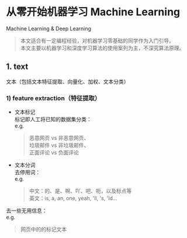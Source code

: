 # 从零开始机器学习 Machine Learning
Machine Learning &amp; Deep Learning  
> 本文适合有一定编程经验，对机器学习零基础的同学作为入门引导。  
> 本文主要以机器学习和深度学习算法的使用案列为主，不深究算法原理。

## 1. text
文本（包括文本特征提取、向量化、加权、文本分类）
### 1) feature extraction（特征提取）
- 文本标记  
  标记即人工将已知的数据集分类：  
  e.g.   
  > 恶意网页 vs 非恶意网页、  
  > 垃圾邮件 vs 非垃圾邮件、   
  > 正面评论 vs 负面评论  
- 文本分词  
去停用词：  
e.g.   
  > 中文：的、是、啊、吖、吧、呃，以及标点等  
  > 英文：is, a, an, one, yeah, 'll, 's, 'ld...  

去一些无用信息：  
e.g.  
  > 网页中的的标记文本<html><div><script>等  
  
### 2) vectorizer & tf-idf weighting
特征向量化、基于tf-idf的加权向量化算法：  
使用空间向量模型，把提取出来的特征转化为空间向量，并给不同的特征赋以不同的权重。  
  
### 3) classification
文本分类算法：  
利用转换好的带有分类标记的空间向量，对特定的数据函数模型进行训练(逐步调优函数的参数)，  
然后用训练出来的分类模型对未知数据集进行分类。  
（目前的所使用的数据集训练出来的模型，分类准确率可以达到80%左右）  
- Logistic Regression（逻辑回归分类算法）
- Naive Bayes（朴素贝叶斯分类算法）
